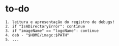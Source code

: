 # to-do

    1. leitura e apresentação do registro de debugs!
    2. if "IsADirectoryError": continue
    3. if "imageName" == "logoName": continue
    4. deb - "$HOME/imagc:$PATH"
    5. ...
